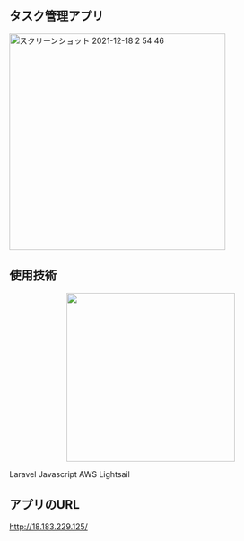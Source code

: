 ## タスク管理アプリ

<img width="385" alt="スクリーンショット 2021-12-18 2 54 46" src="https://user-images.githubusercontent.com/73768462/146587458-dc2403e8-ebdc-41cb-907d-22a9a2098c7f.png">

## 使用技術
<p align="center"><a href="https://laravel.com" target="_blank"><img src="https://raw.githubusercontent.com/laravel/art/master/logo-lockup/5%20SVG/2%20CMYK/1%20Full%20Color/laravel-logolockup-cmyk-red.svg" width="300"></a></p> 
Laravel Javascript AWS Lightsail

## アプリのURL
http://18.183.229.125/


